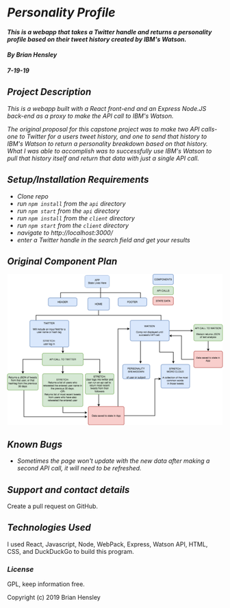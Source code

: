 # _Personality Profile_

#### _This is a webapp that takes a Twitter handle and returns a personality profile based on their tweet history created by IBM's Watson._

#### _By Brian Hensley_
#### _7-19-19_

## _Project Description_

_This is a webapp built with a React front-end and an Express Node.JS back-end as a proxy to make the API call to IBM's Watson._

_The original proposal for this capstone project was to make two API calls- one to Twitter for a users tweet history, and one to send that history to IBM's Watson to return a personality breakdown based on that history. What I was able to accomplish was to successfully use IBM's Watson to pull that history itself and return that data with just a single API call._

## _Setup/Installation Requirements_

* _Clone repo_
* _run `npm install` from the `api` directory_
* _run `npm start` from the `api` directory_
* _run `npm install` from the `client` directory_
* _run `npm start` from the `client` directory_
* _navigate to http://localhost:3000/_
* _enter a Twitter handle in the search field and get your results_

## _Original Component Plan_
![ss1](https://github.com/brnhensley/personality-profile/blob/master/comptree.png)

## _Known Bugs_

* _Sometimes the page won't update with the new data after making a second API call, it will need to be refreshed._

## _Support and contact details_

Create a pull request on GitHub.

## _Technologies Used_

I used React, Javascript, Node, WebPack, Express, Watson API, HTML, CSS, and DuckDuckGo to build this program.

### _License_

GPL, keep information free.

Copyright (c) 2019 Brian Hensley
